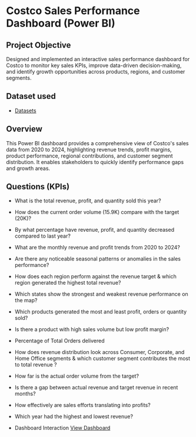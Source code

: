 # Costco Sales Performance Dashboard (Power BI)

##  Project Objective
Designed and implemented an interactive sales performance dashboard for Costco to monitor key sales KPIs, improve data-driven decision-making, and identify growth opportunities across products, regions, and customer segments.
## **Dataset used**
- <a href="https://github.com/Sifat-1/Costco_Sales_Data_Analysis_Power_BI_Dashboard/tree/main/Costco_datasets">Datasets</a>
##  Overview
This Power BI dashboard provides a comprehensive view of Costco's sales data from 2020 to 2024, highlighting revenue trends, profit margins, product performance, regional contributions, and customer segment distribution. It enables stakeholders to quickly identify performance gaps and growth areas.
## **Questions (KPIs)**

- What is the total revenue, profit, and quantity sold this year?
- How does the current order volume (15.9K) compare with the target (20K)?
- By what percentage have revenue, profit, and quantity decreased compared to last year?
- What are the monthly revenue and profit trends from 2020 to 2024?
- Are there any noticeable seasonal patterns or anomalies in the sales performance?
- How does each region perform against the revenue target & which region generated the highest total revenue?
- Which states show the strongest and weakest revenue performance on the map?
- Which products generated the most and least profit, orders or quantity sold?
- Is there a product with high sales volume but low profit margin?
- Percentage of Total Orders delivered
- How does revenue distribution look across Consumer, Corporate, and Home Office segments & which customer segment contributes the most to total revenue ?
- How far is the actual order volume from the target?
- Is there a gap between actual revenue and target revenue in recent months?
- How effectively are sales efforts translating into profits?
- Which year had the highest and lowest revenue?
  

- Dashboard Interaction <a href="https://github.com/Sifat-1/Costco_Sales_Data_Analysis_Power_BI_Dashboard/tree/main/Dashboard_interactive_images">View Dashboard</a>

